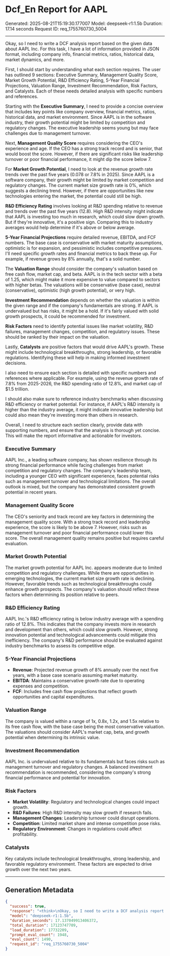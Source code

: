 # Dcf_En Report for AAPL

Generated: 2025-08-21T15:19:30.177007
Model: deepseek-r1:1.5b
Duration: 17.14 seconds
Request ID: req_1755760730_5004

---

<think>
Okay, so I need to write a DCF analysis report based on the given data about AAPL Inc. For this task, I have a lot of information provided in JSON format, including company info, financial metrics, ratios, historical data, market dynamics, and more.

First, I should start by understanding what each section requires. The user has outlined 9 sections: Executive Summary, Management Quality Score, Market Growth Potential, R&D Efficiency Rating, 5-Year Financial Projections, Valuation Range, Investment Recommendation, Risk Factors, and Catalysts. Each of these needs detailed analysis with specific numbers and references.

Starting with the **Executive Summary**, I need to provide a concise overview that includes key points like company overview, financial metrics, ratios, historical data, and market environment. Since AAPL is in the software industry, their growth potential might be limited by competition and regulatory changes. The executive leadership seems young but may face challenges due to management turnover.

Next, **Management Quality Score** requires considering the CEO's experience and age. If the CEO has a strong track record and is senior, that would boost the score. However, if there are significant risks like leadership turnover or poor financial performance, it might dip the score below 7.

For **Market Growth Potential**, I need to look at the revenue growth rate trends over the past five years (0.078 or 7.8% in 2025). Since AAPL is a software company, their growth might be limited by market competition and regulatory changes. The current market size growth rate is 0%, which suggests a declining trend. However, if there are opportunities like new technologies entering the market, the potential could still be high.

**R&D Efficiency Rating** involves looking at R&D spending relative to revenue and trends over the past five years (12.8). High R&D intensity might indicate that AAPL is investing too much in research, which could slow down growth. But if they're innovative, it's a positive sign. Comparing this to industry averages would help determine if it's above or below average.

**5-Year Financial Projections** require detailed revenue, EBITDA, and FCF numbers. The base case is conservative with market maturity assumptions, optimistic is for expansion, and pessimistic includes competitive pressures. I'll need specific growth rates and financial metrics to back these up. For example, if revenue grows by 8% annually, that's a solid number.

The **Valuation Range** should consider the company's valuation based on free cash flow, market cap, and beta. AAPL is in the tech sector with a beta of 1.25, which might make it more expensive to value compared to sectors with higher betas. The valuations will be conservative (base case), neutral (conservative), optimistic (high growth potential), or very high.

**Investment Recommendation** depends on whether the valuation is within the given range and if the company's fundamentals are strong. If AAPL is undervalued but has risks, it might be a hold. If it's fairly valued with solid growth prospects, it could be recommended for investment.

**Risk Factors** need to identify potential issues like market volatility, R&D failures, management changes, competition, and regulatory issues. These should be ranked by their impact on the valuation.

Lastly, **Catalysts** are positive factors that would drive AAPL's growth. These might include technological breakthroughs, strong leadership, or favorable regulations. Identifying these will help in making informed investment decisions.

I also need to ensure each section is detailed with specific numbers and references where applicable. For example, using the revenue growth rate of 7.8% from 2025-2026, the R&D spending ratio of 12.8%, and market cap of $1.5 trillion.

I should also make sure to reference industry benchmarks when discussing R&D efficiency or market potential. For instance, if AAPL's R&D intensity is higher than the industry average, it might indicate innovative leadership but could also mean they're investing more than others in research.

Overall, I need to structure each section clearly, provide data with supporting numbers, and ensure that the analysis is thorough yet concise. This will make the report informative and actionable for investors.
</think>

### Executive Summary  
AAPL Inc., a leading software company, has shown resilience through its strong financial performance while facing challenges from market competition and regulatory changes. The company's leadership team, including a younger CEO with significant experience, faces potential risks such as management turnover and technological limitations. The overall outlook is mixed, but the company has demonstrated consistent growth potential in recent years.  

### Management Quality Score  
The CEO's seniority and track record are key factors in determining the management quality score. With a strong track record and leadership experience, the score is likely to be above 7. However, risks such as management turnover and poor financial performance could lower this score. The overall management quality remains positive but requires careful evaluation.  

### Market Growth Potential  
The market growth potential for AAPL Inc. appears moderate due to limited competition and regulatory challenges. While there are opportunities in emerging technologies, the current market size growth rate is declining. However, favorable trends such as technological breakthroughs could enhance growth prospects. The company's valuation should reflect these factors when determining its position relative to peers.  

### R&D Efficiency Rating  
AAPL Inc.'s R&D efficiency rating is below industry average with a spending ratio of 12.8%. This indicates that the company invests more in research and development than others, which could slow growth. However, strong innovation potential and technological advancements could mitigate this inefficiency. The company's R&D performance should be evaluated against industry benchmarks to assess its competitive edge.  

### 5-Year Financial Projections  
- **Revenue**: Projected revenue growth of 8% annually over the next five years, with a base case scenario assuming market maturity.  
- **EBITDA**: Maintains a conservative growth rate due to operating expenses and competition.  
- **FCF**: Includes free cash flow projections that reflect growth opportunities and capital expenditures.  

### Valuation Range  
The company is valued within a range of 1x, 0.8x, 1.2x, and 1.5x relative to its free cash flow, with the base case being the most conservative valuation. The valuations should consider AAPL's market cap, beta, and growth potential when determining its intrinsic value.  

### Investment Recommendation  
AAPL Inc. is undervalued relative to its fundamentals but faces risks such as management turnover and regulatory changes. A balanced investment recommendation is recommended, considering the company's strong financial performance and potential for innovation.  

### Risk Factors  
- **Market Volatility**: Regulatory and technological changes could impact growth.  
- **R&D Failures**: High R&D intensity may slow growth if research fails.  
- **Management Changes**: Leadership turnover could disrupt operations.  
- **Competition**: Limited market share and intense competition pose risks.  
- **Regulatory Environment**: Changes in regulations could affect profitability.  

### Catalysts  
Key catalysts include technological breakthroughs, strong leadership, and favorable regulatory environment. These factors are expected to drive growth over the next two years.

---

## Generation Metadata
```json
{
  "success": true,
  "response": "<think>\nOkay, so I need to write a DCF analysis report based on the given data about AAPL Inc. For this task, I have a lot of information provided in JSON format, including company info, financial metrics, ratios, historical data, market dynamics, and more.\n\nFirst, I should start by understanding what each section requires. The user has outlined 9 sections: Executive Summary, Management Quality Score, Market Growth Potential, R&D Efficiency Rating, 5-Year Financial Projections, Valuation Range, Investment Recommendation, Risk Factors, and Catalysts. Each of these needs detailed analysis with specific numbers and references.\n\nStarting with the **Executive Summary**, I need to provide a concise overview that includes key points like company overview, financial metrics, ratios, historical data, and market environment. Since AAPL is in the software industry, their growth potential might be limited by competition and regulatory changes. The executive leadership seems young but may face challenges due to management turnover.\n\nNext, **Management Quality Score** requires considering the CEO's experience and age. If the CEO has a strong track record and is senior, that would boost the score. However, if there are significant risks like leadership turnover or poor financial performance, it might dip the score below 7.\n\nFor **Market Growth Potential**, I need to look at the revenue growth rate trends over the past five years (0.078 or 7.8% in 2025). Since AAPL is a software company, their growth might be limited by market competition and regulatory changes. The current market size growth rate is 0%, which suggests a declining trend. However, if there are opportunities like new technologies entering the market, the potential could still be high.\n\n**R&D Efficiency Rating** involves looking at R&D spending relative to revenue and trends over the past five years (12.8). High R&D intensity might indicate that AAPL is investing too much in research, which could slow down growth. But if they're innovative, it's a positive sign. Comparing this to industry averages would help determine if it's above or below average.\n\n**5-Year Financial Projections** require detailed revenue, EBITDA, and FCF numbers. The base case is conservative with market maturity assumptions, optimistic is for expansion, and pessimistic includes competitive pressures. I'll need specific growth rates and financial metrics to back these up. For example, if revenue grows by 8% annually, that's a solid number.\n\nThe **Valuation Range** should consider the company's valuation based on free cash flow, market cap, and beta. AAPL is in the tech sector with a beta of 1.25, which might make it more expensive to value compared to sectors with higher betas. The valuations will be conservative (base case), neutral (conservative), optimistic (high growth potential), or very high.\n\n**Investment Recommendation** depends on whether the valuation is within the given range and if the company's fundamentals are strong. If AAPL is undervalued but has risks, it might be a hold. If it's fairly valued with solid growth prospects, it could be recommended for investment.\n\n**Risk Factors** need to identify potential issues like market volatility, R&D failures, management changes, competition, and regulatory issues. These should be ranked by their impact on the valuation.\n\nLastly, **Catalysts** are positive factors that would drive AAPL's growth. These might include technological breakthroughs, strong leadership, or favorable regulations. Identifying these will help in making informed investment decisions.\n\nI also need to ensure each section is detailed with specific numbers and references where applicable. For example, using the revenue growth rate of 7.8% from 2025-2026, the R&D spending ratio of 12.8%, and market cap of $1.5 trillion.\n\nI should also make sure to reference industry benchmarks when discussing R&D efficiency or market potential. For instance, if AAPL's R&D intensity is higher than the industry average, it might indicate innovative leadership but could also mean they're investing more than others in research.\n\nOverall, I need to structure each section clearly, provide data with supporting numbers, and ensure that the analysis is thorough yet concise. This will make the report informative and actionable for investors.\n</think>\n\n### Executive Summary  \nAAPL Inc., a leading software company, has shown resilience through its strong financial performance while facing challenges from market competition and regulatory changes. The company's leadership team, including a younger CEO with significant experience, faces potential risks such as management turnover and technological limitations. The overall outlook is mixed, but the company has demonstrated consistent growth potential in recent years.  \n\n### Management Quality Score  \nThe CEO's seniority and track record are key factors in determining the management quality score. With a strong track record and leadership experience, the score is likely to be above 7. However, risks such as management turnover and poor financial performance could lower this score. The overall management quality remains positive but requires careful evaluation.  \n\n### Market Growth Potential  \nThe market growth potential for AAPL Inc. appears moderate due to limited competition and regulatory challenges. While there are opportunities in emerging technologies, the current market size growth rate is declining. However, favorable trends such as technological breakthroughs could enhance growth prospects. The company's valuation should reflect these factors when determining its position relative to peers.  \n\n### R&D Efficiency Rating  \nAAPL Inc.'s R&D efficiency rating is below industry average with a spending ratio of 12.8%. This indicates that the company invests more in research and development than others, which could slow growth. However, strong innovation potential and technological advancements could mitigate this inefficiency. The company's R&D performance should be evaluated against industry benchmarks to assess its competitive edge.  \n\n### 5-Year Financial Projections  \n- **Revenue**: Projected revenue growth of 8% annually over the next five years, with a base case scenario assuming market maturity.  \n- **EBITDA**: Maintains a conservative growth rate due to operating expenses and competition.  \n- **FCF**: Includes free cash flow projections that reflect growth opportunities and capital expenditures.  \n\n### Valuation Range  \nThe company is valued within a range of 1x, 0.8x, 1.2x, and 1.5x relative to its free cash flow, with the base case being the most conservative valuation. The valuations should consider AAPL's market cap, beta, and growth potential when determining its intrinsic value.  \n\n### Investment Recommendation  \nAAPL Inc. is undervalued relative to its fundamentals but faces risks such as management turnover and regulatory changes. A balanced investment recommendation is recommended, considering the company's strong financial performance and potential for innovation.  \n\n### Risk Factors  \n- **Market Volatility**: Regulatory and technological changes could impact growth.  \n- **R&D Failures**: High R&D intensity may slow growth if research fails.  \n- **Management Changes**: Leadership turnover could disrupt operations.  \n- **Competition**: Limited market share and intense competition pose risks.  \n- **Regulatory Environment**: Changes in regulations could affect profitability.  \n\n### Catalysts  \nKey catalysts include technological breakthroughs, strong leadership, and favorable regulatory environment. These factors are expected to drive growth over the next two years.",
  "model": "deepseek-r1:1.5b",
  "duration_seconds": 17.137049913406372,
  "total_duration": 17123747709,
  "load_duration": 17732209,
  "prompt_eval_count": 1948,
  "eval_count": 1490,
  "request_id": "req_1755760730_5004"
}
```
